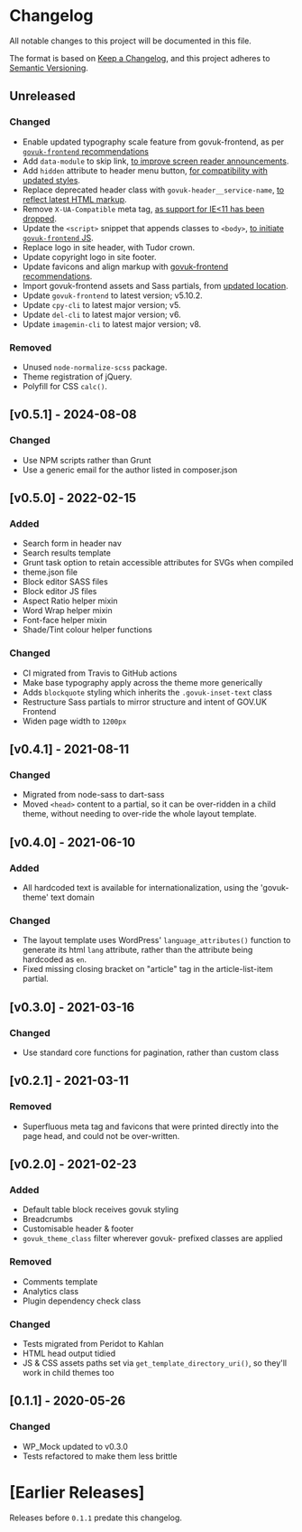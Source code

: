 # Changelog
All notable changes to this project will be documented in this file.

The format is based on [Keep a Changelog](https://keepachangelog.com/en/1.0.0/),
and this project adheres to [Semantic Versioning](https://semver.org/spec/v2.0.0.html).

## Unreleased

### Changed
- Enable updated typography scale feature from govuk-frontend, as per [`govuk-frontend` recommendations](https://github.com/alphagov/govuk-frontend/blob/main/CHANGELOG.md#weve-adjusted-our-responsive-type-scale)
- Add `data-module` to skip link, [to improve screen reader announcements](https://github.com/alphagov/govuk-frontend/blob/main/CHANGELOG.md#include-javascript-for-skip-link-to-improve-screen-reader-announcements).
- Add `hidden` attribute to header menu button, [for compatibility with updated styles](https://github.com/alphagov/govuk-frontend/blob/main/CHANGELOG.md#add-the-hidden-attribute-to-the-mobile-menu-button-in-the-header-component).
- Replace deprecated header class with `govuk-header__service-name`, [to reflect latest HTML markup](https://github.com/alphagov/govuk-frontend/blob/main/CHANGELOG.md#update-references-to-govuk-header__link--service-name-class-from-the-html-for-the-header-component).
- Remove `X-UA-Compatible` meta tag, [as support for IE<11 has been dropped](https://github.com/alphagov/govuk-frontend/blob/main/CHANGELOG.md#remove-the-x-ua-compatible-meta-tag).
- Update the `<script>` snippet that appends classes to `<body>`, [to initiate `govuk-frontend` JS](https://github.com/alphagov/govuk-frontend/blob/main/CHANGELOG.md#update-the-script-snippet-at-the-top-of-your-body-tag).
- Replace logo in site header, with Tudor crown.
- Update copyright logo in site footer.
- Update favicons and align markup with [govuk-frontend recommendations](https://github.com/alphagov/govuk-frontend/blob/main/CHANGELOG.md#check-your-favicons-app-icons-and-opengraph-image-still-work).
- Import govuk-frontend assets and Sass partials, from [updated location](https://github.com/alphagov/govuk-frontend/blob/main/CHANGELOG.md#update-package-file-paths-for-sass).
- Update `govuk-frontend` to latest version; v5.10.2.
- Update `cpy-cli` to latest major version; v5.
- Update `del-cli` to latest major version; v6.
- Update `imagemin-cli` to latest major version; v8.

### Removed
- Unused `node-normalize-scss` package.
- Theme registration of jQuery.
- Polyfill for CSS `calc()`.

## [v0.5.1] - 2024-08-08

### Changed
- Use NPM scripts rather than Grunt
- Use a generic email for the author listed in composer.json

## [v0.5.0] - 2022-02-15

### Added
- Search form in header nav
- Search results template
- Grunt task option to retain accessible attributes for SVGs when compiled
- theme.json file
- Block editor SASS files
- Block editor JS files
- Aspect Ratio helper mixin
- Word Wrap helper mixin
- Font-face helper mixin
- Shade/Tint colour helper functions

### Changed
- CI migrated from Travis to GitHub actions
- Make base typography apply across the theme more generically
- Adds `blockquote` styling which inherits the `.govuk-inset-text` class
- Restructure Sass partials to mirror structure and intent of GOV.UK Frontend
- Widen page width to `1200px`

## [v0.4.1] - 2021-08-11

### Changed
- Migrated from node-sass to dart-sass
- Moved `<head>` content to a partial, so it can be over-ridden in a child theme, without needing to over-ride the whole layout template.

## [v0.4.0] - 2021-06-10

### Added
- All hardcoded text is available for internationalization, using the 'govuk-theme' text domain

### Changed
- The layout template uses WordPress' `language_attributes()` function to generate its html `lang` attribute, rather than the attribute being hardcoded as `en`.
- Fixed missing closing bracket on "article" tag in the article-list-item partial.

## [v0.3.0] - 2021-03-16

### Changed
- Use standard core functions for pagination, rather than custom class

## [v0.2.1] - 2021-03-11

### Removed
- Superfluous meta tag and favicons that were printed directly into the page head, and could not be over-written.

## [v0.2.0] - 2021-02-23

### Added
- Default table block receives govuk styling
- Breadcrumbs
- Customisable header & footer
- `govuk_theme_class` filter wherever govuk- prefixed classes are applied

### Removed
- Comments template
- Analytics class
- Plugin dependency check class

### Changed
- Tests migrated from Peridot to Kahlan
- HTML head output tidied
- JS & CSS assets paths set via `get_template_directory_uri()`, so they'll work in child themes too

## [0.1.1] - 2020-05-26

### Changed
- WP_Mock updated to v0.3.0
- Tests refactored to make them less brittle

# [Earlier Releases]

Releases before `0.1.1` predate this changelog.
